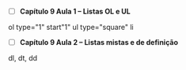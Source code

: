 - [ ] **Capítulo 9 Aula 1 – Listas OL e UL**

ol type="1" start"1" <!-- 1 A a I i-->
ul type="square" <!-- disc circle square -->
li

- [ ] **Capítulo 9 Aula 2 – Listas mistas e de definição**

dl, dt, dd